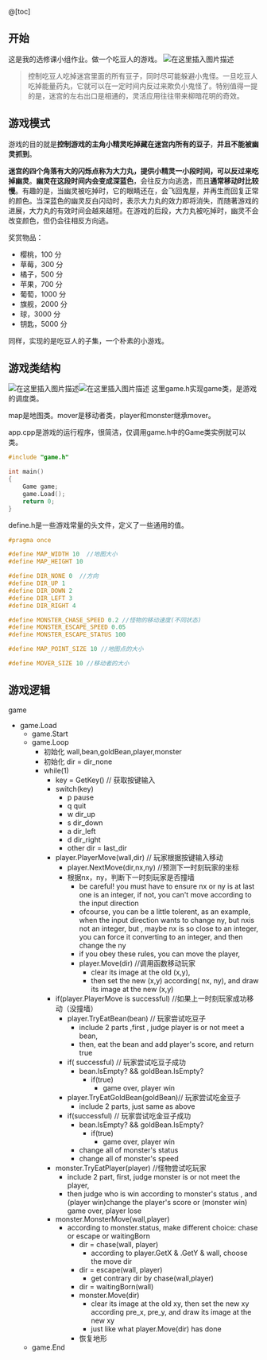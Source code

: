 @[toc]

## 开始
这是我的选修课小组作业。做一个吃豆人的游戏。
![在这里插入图片描述](https://img-blog.csdnimg.cn/20191020205601113.png)
> 控制吃豆人吃掉迷宫里面的所有豆子，同时尽可能躲避小鬼怪。一旦吃豆人吃掉能量药丸，它就可以在一定时间内反过来欺负小鬼怪了。特别值得一提的是，迷宫的左右出口是相通的，灵活应用往往带来柳暗花明的奇效。

## 游戏模式
游戏的目的就是**控制游戏的主角小精灵吃掉藏在迷宫内所有的豆子**，**并且不能被幽灵抓到**。

**迷宫的四个角落有大的闪烁点称为大力丸，提供小精灵一小段时间，可以反过来吃掉幽灵**。**幽灵在这段时间内会变成深蓝色**，会往反方向逃逸，而且**通常移动时比较慢**。有趣的是，当幽灵被吃掉时，它的眼睛还在，会飞回鬼屋，并再生而回复正常的颜色。当深蓝色的幽灵反白闪动时，表示大力丸的效力即将消失，而随著游戏的进展，大力丸的有效时间会越来越短。在游戏的后段，大力丸被吃掉时，幽灵不会改变颜色，但仍会往相反方向逃。

奖赏物品：
- 樱桃，100 分
- 草莓，300 分
- 橘子，500 分
- 苹果，700 分
- 葡萄，1000 分
- 旗舰，2000 分
- 球，3000 分
- 钥匙，5000 分

同样，实现的是吃豆人的子集，一个朴素的小游戏。

## 游戏类结构
![在这里插入图片描述](https://img-blog.csdnimg.cn/20191020214846445.png?x-oss-process=image/watermark,type_ZmFuZ3poZW5naGVpdGk,shadow_10,text_aHR0cHM6Ly9ibG9nLmNzZG4ubmV0L215UmVhbGl6YXRpb24=,size_16,color_FFFFFF,t_70)![在这里插入图片描述](https://img-blog.csdnimg.cn/20191020221130953.png?x-oss-process=image/watermark,type_ZmFuZ3poZW5naGVpdGk,shadow_10,text_aHR0cHM6Ly9ibG9nLmNzZG4ubmV0L215UmVhbGl6YXRpb24=,size_16,color_FFFFFF,t_70)
这里game.h实现game类，是游戏的调度类。

map是地图类。mover是移动者类，player和monster继承mover。

app.cpp是游戏的运行程序，很简洁，仅调用game.h中的Game类实例就可以类。
```cpp
#include "game.h"

int main()
{
	Game game;
	game.Load();
	return 0;
}
```
define.h是一些游戏常量的头文件，定义了一些通用的值。
```cpp
#pragma once

#define MAP_WIDTH 10  //地图大小
#define MAP_HEIGHT 10

#define DIR_NONE 0  //方向
#define DIR_UP 1
#define DIR_DOWN 2
#define DIR_LEFT 3
#define DIR_RIGHT 4

#define MONSTER_CHASE_SPEED 0.2 //怪物的移动速度(不同状态)
#define MONSTER_ESCAPE_SPEED 0.05 
#define MONSTER_ESCAPE_STATUS 100

#define MAP_POINT_SIZE 10 //地图点的大小

#define MOVER_SIZE 10 //移动者的大小
```
## 游戏逻辑

game

- game.Load
  - game.Start
  - game.Loop
    - 初始化 wall,bean,goldBean,player,monster
    - 初始化 dir = dir_none
    - while(1)
      - key = GetKey() // 获取按键输入
      - switch(key)
        - p pause
        - q quit
        - w dir_up
        - s dir_down
        - a dir_left
        - d dir_right
        - other dir = last_dir
      - player.PlayerMove(wall,dir) // 玩家根据按键输入移动
        - player.NextMove(dir,nx,ny) //预测下一时刻玩家的坐标
        - 根据nx，ny，判断下一时刻玩家是否撞墙
          - be careful! you must have to ensure nx or ny is at last one is an integer, if not, you can't move according to the input direction
          - ofcourse, you can be a little tolerent, as an example, when the input direction wants to change ny, but nxis not an integer, but , maybe nx is so close to an integer, you can force it converting to an integer, and then change the ny
          - if you obey these rules, you can move the player,
          - player.Move(dir) //调用函数移动玩家
            - clear its image at the old (x,y),
            - then set the new (x,y) according( nx, ny), and draw its image at the new (x,y)
      - if(player.PlayerMove is successful) //如果上一时刻玩家成功移动（没撞墙）
        - player.TryEatBean(bean) // 玩家尝试吃豆子
          - include 2 parts ,first , judge player is or not meet a bean,
          - then, eat the bean and add player's score, and return true
        - if( successful) // 玩家尝试吃豆子成功
          - bean.IsEmpty? && goldBean.IsEmpty?
            - if(true)
              - game over, player win
        - player.TryEatGoldBean(goldBean)// 玩家尝试吃金豆子
          - include 2 parts, just same as above
        - if(successful) // 玩家尝试吃金豆子成功
          - bean.IsEmpty? && goldBean.IsEmpty?
            - if(true)
              - game over, player win
          - change all of monster's status
          - change all of monster's speed
      - monster.TryEatPlayer(player) //怪物尝试吃玩家
        - include 2 part, first, judge monster is or not meet the player,
        - then judge who is win according to monster's status , and (player win)change the player's score or (monster win) game over, player lose
      - monster.MonsterMove(wall,player)
        - according to monster.status, make different choice: chase or escape or waitingBorn
          - dir = chase(wall, player)
            - according to player.GetX & .GetY & wall, choose the move dir
          - dir = escape(wall, player)
            - get contrary dir by chase(wall,player)
          - dir = waitingBorn(wall)
          - monster.Move(dir)
            - clear its image at the old xy, then set the new xy according pre_x, pre_y, and draw its image at the new xy
            - just like what player.Move(dir) has done
          - 恢复地形
  - game.End
